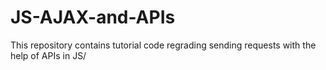 # JS-AJAX-and-APIs
This repository contains tutorial code regrading sending requests with the help of APIs in JS/
